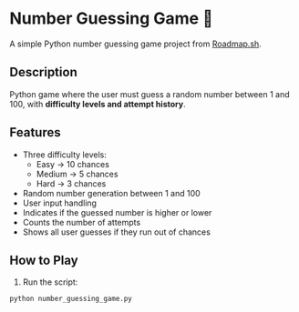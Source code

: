 # Number Guessing Game 🎲

A simple Python number guessing game project from [Roadmap.sh](https://roadmap.sh/projects/number-guessing-game).

## Description

Python game where the user must guess a random number between 1 and 100, with **difficulty levels and attempt history**.

## Features

- Three difficulty levels:
  - Easy → 10 chances
  - Medium → 5 chances
  - Hard → 3 chances
- Random number generation between 1 and 100
- User input handling
- Indicates if the guessed number is higher or lower
- Counts the number of attempts
- Shows all user guesses if they run out of chances

## How to Play

1. Run the script:

```bash
python number_guessing_game.py
```
